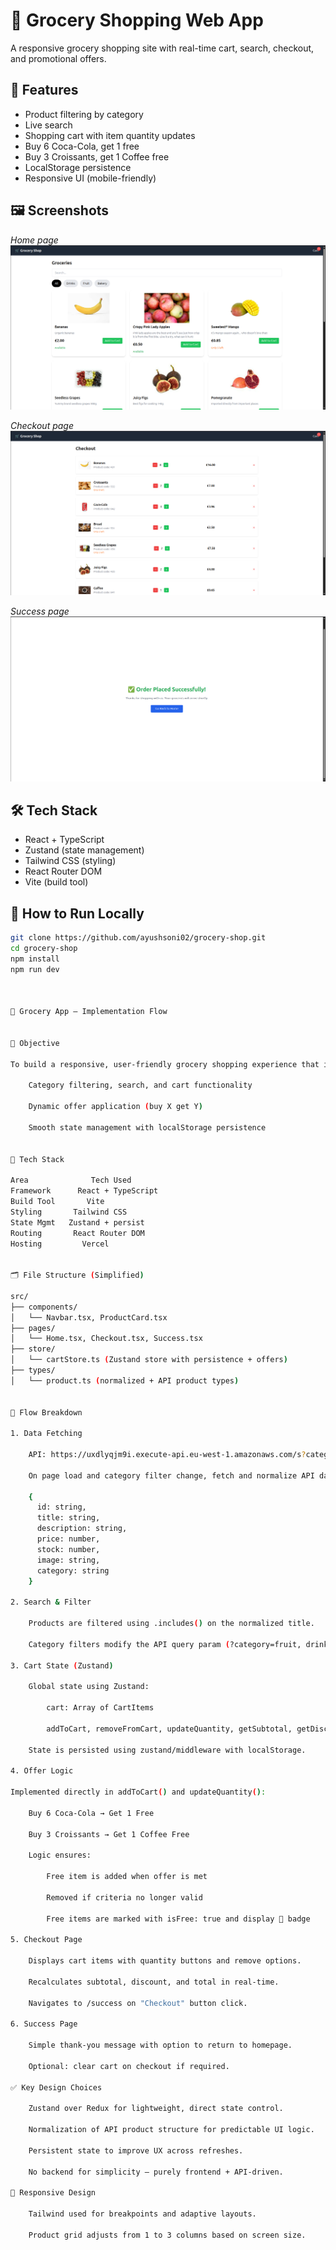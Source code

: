 # 🛒 Grocery Shopping Web App

A responsive grocery shopping site with real-time cart, search, checkout, and promotional offers.

## 🚀 Features

- Product filtering by category
- Live search
- Shopping cart with item quantity updates
- Buy 6 Coca-Cola, get 1 free
- Buy 3 Croissants, get 1 Coffee free
- LocalStorage persistence
- Responsive UI (mobile-friendly)

## 🖼️ Screenshots

*Home page*
![alt text](image.png)

*Checkout page*
![alt text](image-1.png)

*Success page*
![alt text](image-2.png)

## 🛠️ Tech Stack

- React + TypeScript
- Zustand (state management)
- Tailwind CSS (styling)
- React Router DOM
- Vite (build tool)

## 🧠 How to Run Locally

```bash
git clone https://github.com/ayushsoni02/grocery-shop.git
cd grocery-shop
npm install
npm run dev



🧩 Grocery App – Implementation Flow


🎯 Objective

To build a responsive, user-friendly grocery shopping experience that includes:

    Category filtering, search, and cart functionality

    Dynamic offer application (buy X get Y)

    Smooth state management with localStorage persistence


🧱 Tech Stack

Area	          Tech Used
Framework	   React + TypeScript
Build Tool	     Vite
Styling	      Tailwind CSS
State Mgmt	 Zustand + persist
Routing	      React Router DOM
Hosting	        Vercel


🗂️ File Structure (Simplified)

src/
├── components/
│   └── Navbar.tsx, ProductCard.tsx
├── pages/
│   └── Home.tsx, Checkout.tsx, Success.tsx
├── store/
│   └── cartStore.ts (Zustand store with persistence + offers)
├── types/
│   └── product.ts (normalized + API product types)


🔁 Flow Breakdown

1. Data Fetching

    API: https://uxdlyqjm9i.execute-api.eu-west-1.amazonaws.com/s?category=all

    On page load and category filter change, fetch and normalize API data into a consistent Product type:

    {
      id: string,
      title: string,
      description: string,
      price: number,
      stock: number,
      image: string,
      category: string
    }

2. Search & Filter

    Products are filtered using .includes() on the normalized title.

    Category filters modify the API query param (?category=fruit, drinks, etc.).

3. Cart State (Zustand)

    Global state using Zustand:

        cart: Array of CartItems

        addToCart, removeFromCart, updateQuantity, getSubtotal, getDiscount

    State is persisted using zustand/middleware with localStorage.

4. Offer Logic

Implemented directly in addToCart() and updateQuantity():

    Buy 6 Coca-Cola → Get 1 Free

    Buy 3 Croissants → Get 1 Coffee Free

    Logic ensures:

        Free item is added when offer is met

        Removed if criteria no longer valid

        Free items are marked with isFree: true and display 🎁 badge

5. Checkout Page

    Displays cart items with quantity buttons and remove options.

    Recalculates subtotal, discount, and total in real-time.

    Navigates to /success on "Checkout" button click.

6. Success Page

    Simple thank-you message with option to return to homepage.

    Optional: clear cart on checkout if required.

✅ Key Design Choices

    Zustand over Redux for lightweight, direct state control.

    Normalization of API product structure for predictable UI logic.

    Persistent state to improve UX across refreshes.

    No backend for simplicity — purely frontend + API-driven.

📱 Responsive Design

    Tailwind used for breakpoints and adaptive layouts.

    Product grid adjusts from 1 to 3 columns based on screen size.



